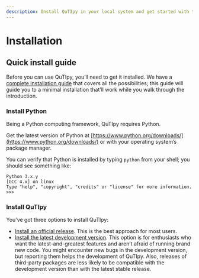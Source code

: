 ```yaml
---
description: Install QuTIpy in your local system and get started with the Quantum Journey
---
```


# Installation

## Quick install guide

Before you can use QuTIpy, you’ll need to get it installed. We have a [complete installation guide](install-with-git.md) that covers all the possibilities; this guide will guide you to a minimal installation that’ll work while you walk through the introduction.

### Install Python

Being a Python computing framework, QuTIpy requires Python.

Get the latest version of Python at [https://www.python.org/downloads/](https://www.python.org/downloads/) or with your operating system’s package manager.

You can verify that Python is installed by typing `python` from your shell; you should see something like:

```
Python 3.x.y
[GCC 4.x] on linux
Type "help", "copyright", "credits" or "license" for more information.
>>>
```

### Install QuTIpy

You’ve got three options to install QuTIpy:

* [Install an official release](https://github.com/sumeetkhatri/QuTIpy/releases). This is the best approach for most users.
* [Install the latest development version](https://github.com/sumeetkhatri/QuTIpy). This option is for enthusiasts who want the latest-and-greatest features and aren’t afraid of running brand new code. You might encounter new bugs in the development version, but reporting them helps the development of QuTIpy. Also, releases of third-party packages are less likely to be compatible with the development version than with the latest stable release.
